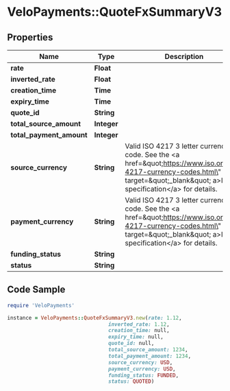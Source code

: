 # VeloPayments::QuoteFxSummaryV3

## Properties

Name | Type | Description | Notes
------------ | ------------- | ------------- | -------------
**rate** | **Float** |  | 
**inverted_rate** | **Float** |  | [optional] 
**creation_time** | **Time** |  | 
**expiry_time** | **Time** |  | [optional] 
**quote_id** | **String** |  | 
**total_source_amount** | **Integer** |  | 
**total_payment_amount** | **Integer** |  | 
**source_currency** | **String** | Valid ISO 4217 3 letter currency code. See the &lt;a href&#x3D;\&quot;https://www.iso.org/iso-4217-currency-codes.html\&quot; target&#x3D;\&quot;_blank\&quot; a&gt;ISO specification&lt;/a&gt; for details. | 
**payment_currency** | **String** | Valid ISO 4217 3 letter currency code. See the &lt;a href&#x3D;\&quot;https://www.iso.org/iso-4217-currency-codes.html\&quot; target&#x3D;\&quot;_blank\&quot; a&gt;ISO specification&lt;/a&gt; for details. | 
**funding_status** | **String** |  | 
**status** | **String** |  | 

## Code Sample

```ruby
require 'VeloPayments'

instance = VeloPayments::QuoteFxSummaryV3.new(rate: 1.12,
                                 inverted_rate: 1.12,
                                 creation_time: null,
                                 expiry_time: null,
                                 quote_id: null,
                                 total_source_amount: 1234,
                                 total_payment_amount: 1234,
                                 source_currency: USD,
                                 payment_currency: USD,
                                 funding_status: FUNDED,
                                 status: QUOTED)
```


